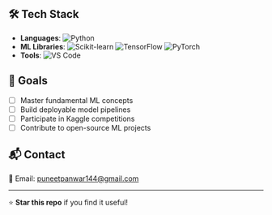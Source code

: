 
## 🛠️ Tech Stack
- **Languages**: ![Python](https://img.shields.io/badge/Python-3776AB?style=flat&logo=python&logoColor=white)
- **ML Libraries**: 
  ![Scikit-learn](https://img.shields.io/badge/scikit--learn-F7931E?style=flat&logo=scikit-learn&logoColor=white)
  ![TensorFlow](https://img.shields.io/badge/TensorFlow-FF6F00?style=flat&logo=tensorflow&logoColor=white)
  ![PyTorch](https://img.shields.io/badge/PyTorch-EE4C2C?style=flat&logo=pytorch&logoColor=white)
- **Tools**: 
  ![VS Code](https://img.shields.io/badge/VS_Code-007ACC?style=flat&logo=visual-studio-code&logoColor=white)

## 🎯 Goals
- [ ] Master fundamental ML concepts
- [ ] Build deployable model pipelines
- [ ] Participate in Kaggle competitions
- [ ] Contribute to open-source ML projects

## 📬 Contact
📧 Email: puneetpanwar144@gmail.com  


---

⭐ **Star this repo** if you find it useful!
